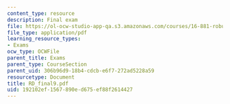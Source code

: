 ```yaml
---
content_type: resource
description: Final exam
file: https://ol-ocw-studio-app-qa.s3.amazonaws.com/courses/16-881-robust-system-design-summer-1998/192102ef1567890ed675ef88f2614427_RD_final9.pdf
file_type: application/pdf
learning_resource_types:
- Exams
ocw_type: OCWFile
parent_title: Exams
parent_type: CourseSection
parent_uid: 306b96d9-18b4-cdcb-e6f7-272ad5228a59
resourcetype: Document
title: RD_final9.pdf
uid: 192102ef-1567-890e-d675-ef88f2614427
---
```

